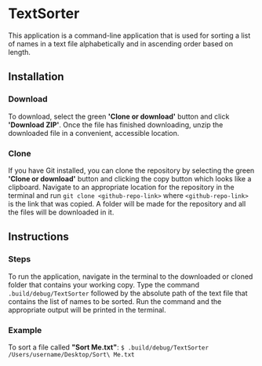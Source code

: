 # TextSorter
This application is a command-line application that is used for sorting a list of names in a text file alphabetically and in ascending order based on length.
## Installation
### Download
To download, select the green **'Clone or download'** button and click **'Download ZIP'**. Once the file has finished downloading, unzip the downloaded file in a convenient, accessible location.
### Clone
If you have Git installed, you can clone the repository by selecting the green **'Clone or download'** button and clicking the copy button which looks like a clipboard. Navigate to an appropriate location for the repository in the terminal and run `git clone <github-repo-link>` where `<github-repo-link>` is the link that was copied. A folder will be made for the repository and all the files will be downloaded in it.
## Instructions
### Steps
To run the application, navigate in the terminal to the downloaded or cloned folder that contains your working copy. Type the command `.build/debug/TextSorter` followed by the absolute path of the text file that contains the list of names to be sorted. Run the command and the appropriate output will be printed in the terminal.
### Example
To sort a file called **"Sort Me.txt"**: `$ .build/debug/TextSorter /Users/username/Desktop/Sort\ Me.txt`
